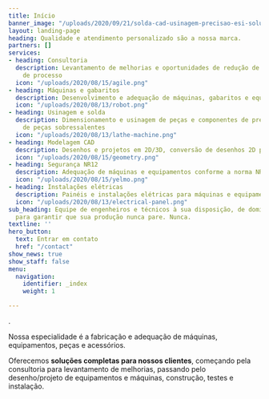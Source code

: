```yaml
---
title: Início
banner_image: "/uploads/2020/09/21/solda-cad-usinagem-precisao-esi-solucoes.jpg"
layout: landing-page
heading: Qualidade e atendimento personalizado são a nossa marca.
partners: []
services:
- heading: Consultoria
  description: Levantamento de melhorias e oportunidades de redução de custos e tempo
    de processo
  icon: "/uploads/2020/08/15/agile.png"
- heading: Máquinas e gabaritos
  description: Desenvolvimento e adequação de máquinas, gabaritos e equipamentos
  icon: "/uploads/2020/08/13/robot.png"
- heading: Usinagem e solda
  description: Dimensionamento e usinagem de peças e componentes de precisão. Fabricação
    de peças sobressalentes
  icon: "/uploads/2020/08/13/lathe-machine.png"
- heading: Modelagem CAD
  description: Desenhos e projetos em 2D/3D, conversão de desenhos 2D para 3D
  icon: "/uploads/2020/08/15/geometry.png"
- heading: Segurança NR12
  description: Adequação de máquinas e equipamentos conforme a norma NR-12
  icon: "/uploads/2020/08/15/yelmo.png"
- heading: Instalações elétricas
  description: Painéis e instalações elétricas para máquinas e equipamentos industriais
  icon: "/uploads/2020/08/13/electrical-panel.png"
sub_heading: Equipe de engenheiros e técnicos à sua disposição, de domingo à domingo,
  para garantir que sua produção nunca pare. Nunca.
textline: ''
hero_button:
  text: Entrar em contato
  href: "/contact"
show_news: true
show_staff: false
menu:
  navigation:
    identifier: _index
    weight: 1

---
```

.

Nossa especialidade é a fabricação e adequação de máquinas, equipamentos, peças e acessórios.

Oferecemos **soluções completas para nossos clientes**, começando pela consultoria para levantamento de melhorias, passando pelo desenho/projeto de equipamentos e máquinas, construção, testes e instalação.